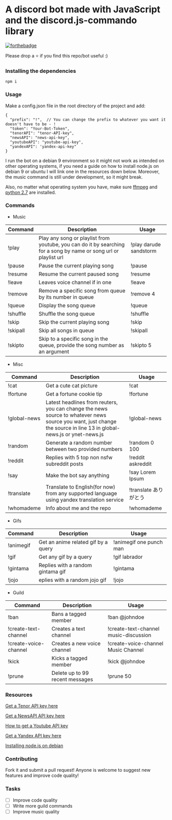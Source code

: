 # A discord bot made with JavaScript and the discord.js-commando library

[![forthebadge](https://forthebadge.com/images/badges/made-with-javascript.svg)](https://forthebadge.com)

Please drop a ⭐ if you find this repo/bot useful :)

### Installing the dependencies

`npm i`

### Usage

Make a config.json file in the root directory of the project and add:

```
{
  "prefix": "!",  // You can change the prefix to whatever you want it doesn't have to be - !
  "token": "Your-Bot-Token",
  "tenorAPI": "tenor-API-key",
  "newsAPI": "news-api-key",
  "youtubeAPI": "youtube-api-key",
  "yandexAPI": 'yandex-api-key"
}
```

I run the bot on a debian 9 environment so it might not work as intended on other operating systems, if you need a guide on how to install node.js on debian 9 or ubuntu I will link one in the resources down below. Moreover, the music command is still under development, so it might break.

Also, no matter what operating system you have, make sure [ffmpeg](https://www.ffmpeg.org/download.html) and [python 2.7](https://www.python.org/downloads/) are installed.

### Commands

- Music

|   Command    |   Description | Usage   |
| -----             |    ------           | -----          |
|!play              | Play any song or playlist from youtube, you can do it by searching for a song by name or song url or playlist url             | !play darude sandstorm    |
|!pause              | Pause the current playing song   | !pause          |
|!resume              |Resume the current paused song  |!resume           |
|!leave              | Leaves voice channel if in one              |!leave           |
|!remove              | Remove a specific song from queue by its number in queue |!remove 4           |
|!queue             | Display the song queue              |!queue           |
|!shuffle              |Shuffle the song queue               |!shuffle           |
|!skip              |Skip the current playing song               |!skip           |
|!skipall              |Skip all songs in queue               | !skipall          |
|!skipto              |Skip to a specific song in the queue, provide the song number as an argument               | !skipto 5          |

- Misc

|   Command    |   Description | Usage     |
| -----        |    ------     | -----     |
| !cat             | Get a cute cat picture              | !cat             |
| !fortune             | Get a fortune cookie tip              |   !fortune        |
| !global-news             | Latest headlines from reuters, you can change the news source to whatever news source you want, just change the source in line 13 in global-news.js or ynet-news.js| !global-news         |
| !random             | Generate a random number between two provided numbers              |!random 0 100           |
| !reddit             | Replies with 5 top non nsfw subreddit posts   | !reddit askreddit          |
| !say             |  Make the bot say anything             |!say Lorem Ipsum       |
| !translate             | Translate to English(for now) from any supported language using yandex translation service|!translate ありがとう           |
| !whomademe             |  Info about me and the repo       | !whomademe          |

- Gifs

|   Command    |   Description | Usage     |
| -----        |    ------     | -----     |
|!animegif              | Get an anime related gif by a query               |!animegif one punch man           |
|!gif              | Get any gif by a query              |!gif labrador           |
|!gintama              |Replies with a random gintama gif               |!gintama              |
|!jojo              |eplies with a random jojo gif               |!jojo             |

- Guild

|   Command    |   Description | Usage     |
| -----        |    ------     | --------------    |
| !ban             | Bans a tagged member              | !ban @johndoe          |
| !create-text-channel             | Creates a text channel              | !create-text-channel music-discussion          |
| !create-voice-channel             | Creates a new voice channel              | !create-voice-channel Music Channel         |
| !kick             | Kicks a tagged member              | !kick @johndoe          |
| !prune               | Delete up to 99 recent messages              | !prune 50          |

### Resources

[Get a Tenor API key here](https://tenor.com/developer/keyregistration)

[Get a NewsAPI API key here](https://newsapi.org/)

[How to get a Youtube API key](https://developers.google.com/youtube/v3/getting-started)

[Get a Yandex API key here](https://translate.yandex.com/developers/keys)

[Installing node.js on debian](https://www.digitalocean.com/community/tutorials/how-to-set-up-a-node-js-application-for-production-on-debian-9)

### Contributing

Fork it and submit a pull request!
Anyone is welcome to suggest new features and improve code quality!

### Tasks

- [ ] Improve code quality
- [ ] Write more guild commands
- [ ] Improve music quality
